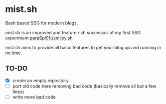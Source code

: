 # mist.sh

Bash based SSG for modern blogs.

mist.sh is an improved and feature rich successor of my first SSG experiment [paraSpl01t/smiley.sh](https://github.com/paraspl01t/smiley.sh)

mist.sh aims to provide all basic features to get your blog up and running in no time.

## TO-DO

-   [x] create an empty repository
-   [ ] port old code here removing bad code (basically remove all but a few lines)
-   [ ] write more bad code
